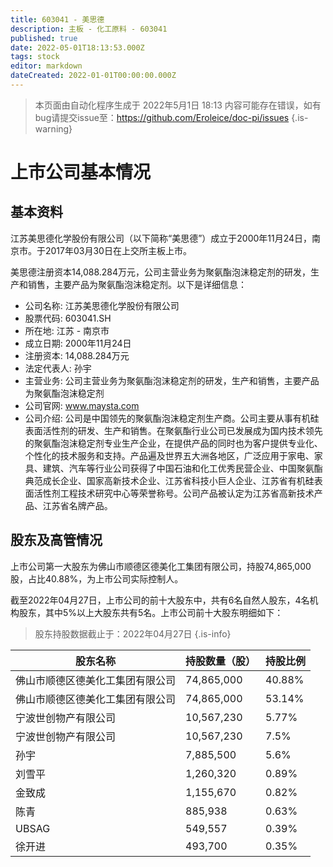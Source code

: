 ```yaml
---
title: 603041 - 美思德
description: 主板 - 化工原料 - 603041
published: true
date: 2022-05-01T18:13:53.000Z
tags: stock
editor: markdown
dateCreated: 2022-01-01T00:00:00.000Z
---
```


> 本页面由自动化程序生成于 2022年5月1日 18:13
> 内容可能存在错误，如有bug请提交issue至：https://github.com/Eroleice/doc-pi/issues
{.is-warning}

# 上市公司基本情况

## 基本资料

江苏美思德化学股份有限公司（以下简称“美思德”）成立于2000年11月24日，南京市。于2017年03月30日在上交所主板上市。

美思德注册资本14,088.284万元，公司主营业务为聚氨酯泡沫稳定剂的研发，生产和销售，主要产品为聚氨酯泡沫稳定剂。以下是详细信息：

- 公司名称: 江苏美思德化学股份有限公司
- 股票代码: 603041.SH
- 所在地: 江苏 - 南京市
- 成立日期: 2000年11月24日
- 注册资本: 14,088.284万元
- 法定代表人: 孙宇
- 主营业务: 公司主营业务为聚氨酯泡沫稳定剂的研发，生产和销售，主要产品为聚氨酯泡沫稳定剂
- 公司官网: www.maysta.com
- 公司介绍: 公司是中国领先的聚氨酯泡沫稳定剂生产商。公司主要从事有机硅表面活性剂的研发、生产和销售。在聚氨酯行业公司已发展成为国内技术领先的聚氨酯泡沫稳定剂专业生产企业，在提供产品的同时也为客户提供专业化、个性化的技术服务和支持。产品遍及世界五大洲各地区，广泛应用于家电、家具、建筑、汽车等行业公司获得了中国石油和化工优秀民营企业、中国聚氨酯典范成长企业、国家高新技术企业、江苏省科技小巨人企业、江苏省有机硅表面活性剂工程技术研究中心等荣誉称号。公司产品被认定为江苏省高新技术产品、江苏省名牌产品。


## 股东及高管情况

上市公司第一大股东为佛山市顺德区德美化工集团有限公司，持股74,865,000股，占比40.88%，为上市公司实际控制人。

截至2022年04月27日，上市公司的前十大股东中，共有6名自然人股东，4名机构股东，其中5%以上大股东共有5名。上市公司前十大股东明细如下：

> 股东持股数据截止于：2022年04月27日
{.is-info}

| 股东名称 | 持股数量（股） | 持股比例 |
| --- | --- | --- |
| 佛山市顺德区德美化工集团有限公司 | 74,865,000 | 40.88% |
| 佛山市顺德区德美化工集团有限公司 | 74,865,000 | 53.14% |
| 宁波世创物产有限公司 | 10,567,230 | 5.77% |
| 宁波世创物产有限公司 | 10,567,230 | 7.5% |
| 孙宇 | 7,885,500 | 5.6% |
| 刘雪平 | 1,260,320 | 0.89% |
| 金致成 | 1,155,670 | 0.82% |
| 陈青 | 885,938 | 0.63% |
| UBSAG | 549,557 | 0.39% |
| 徐开进 | 493,700 | 0.35% |




